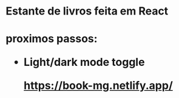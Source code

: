 <h1>Estante de livros feita em React<h1 />


proximos passos:
  
- Light/dark mode toggle
  
  
  https://book-mg.netlify.app/

